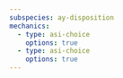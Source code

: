 ```yaml
---
subspecies: ay-disposition
mechanics:
  - type: asi-choice
    options: true
  - type: asi-choice
    options: true
---
```

